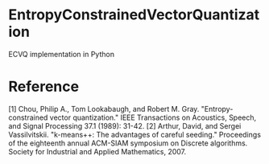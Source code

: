 # EntropyConstrainedVectorQuantization
ECVQ implementation in Python

# Reference

[1] Chou, Philip A., Tom Lookabaugh, and Robert M. Gray. "Entropy-constrained vector quantization." IEEE Transactions on Acoustics, Speech, and Signal Processing 37.1 (1989): 31-42.
[2] Arthur, David, and Sergei Vassilvitskii. "k-means++: The advantages of careful seeding." Proceedings of the eighteenth annual ACM-SIAM symposium on Discrete algorithms. Society for Industrial and Applied Mathematics, 2007.

